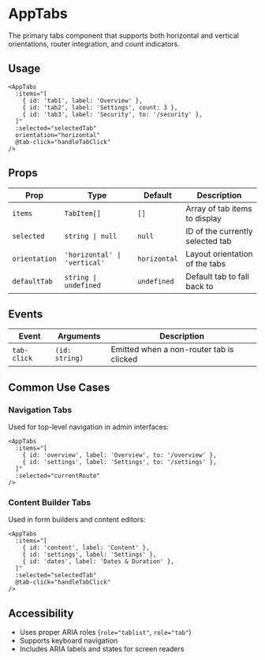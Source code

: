 # AppTabs

The primary tabs component that supports both horizontal and vertical orientations, router integration, and count indicators.

## Usage

```vue
<AppTabs
  :items="[
    { id: 'tab1', label: 'Overview' },
    { id: 'tab2', label: 'Settings', count: 3 },
    { id: 'tab3', label: 'Security', to: '/security' },
  ]"
  :selected="selectedTab"
  orientation="horizontal"
  @tab-click="handleTabClick"
/>
```

## Props

| Prop          | Type                         | Default      | Description                      |
| ------------- | ---------------------------- | ------------ | -------------------------------- |
| `items`       | `TabItem[]`                  | `[]`         | Array of tab items to display    |
| `selected`    | `string \| null`             | `null`       | ID of the currently selected tab |
| `orientation` | `'horizontal' \| 'vertical'` | `horizontal` | Layout orientation of the tabs   |
| `defaultTab`  | `string \| undefined`        | `undefined`  | Default tab to fall back to      |

## Events

| Event       | Arguments      | Description                              |
| ----------- | -------------- | ---------------------------------------- |
| `tab-click` | `(id: string)` | Emitted when a non-router tab is clicked |

## Common Use Cases

### Navigation Tabs

Used for top-level navigation in admin interfaces:

```vue
<AppTabs
  :items="[
    { id: 'overview', label: 'Overview', to: '/overview' },
    { id: 'settings', label: 'Settings', to: '/settings' },
  ]"
  :selected="currentRoute"
/>
```

### Content Builder Tabs

Used in form builders and content editors:

```vue
<AppTabs
  :items="[
    { id: 'content', label: 'Content' },
    { id: 'settings', label: 'Settings' },
    { id: 'dates', label: 'Dates & Duration' },
  ]"
  :selected="selectedTab"
  @tab-click="handleTabClick"
/>
```

## Accessibility

- Uses proper ARIA roles (`role="tablist"`, `role="tab"`)
- Supports keyboard navigation
- Includes ARIA labels and states for screen readers
